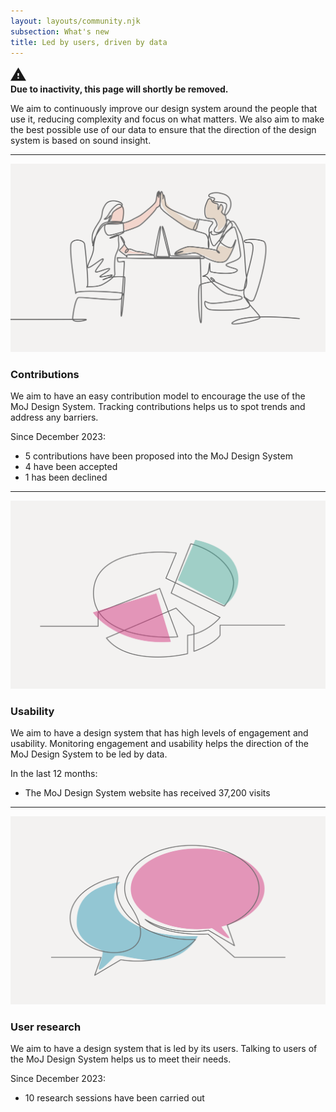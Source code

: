 ```yaml
---
layout: layouts/community.njk
subsection: What's new
title: Led by users, driven by data
---
```


<div class="moj-banner moj-banner--warning" role="region" aria-label="Warning">

  <svg class="moj-banner__icon" fill="currentColor" role="presentation" focusable="false" xmlns="http://www.w3.org/2000/svg" viewBox="0 0 25 25" height="25" width="25">
    <path d="M13.6,15.4h-2.3v-4.5h2.3V15.4z M13.6,19.8h-2.3v-2.2h2.3V19.8z M0,23.2h25L12.5,2L0,23.2z" />
  </svg>

  <div class="moj-banner__message"><strong>Due to inactivity, this page will shortly be removed.</strong></div>

</div>

We aim to continuously improve our design system around the people that use it, reducing complexity and focus on what matters. We also aim to make the best possible use of our data to ensure that the direction of the design system is based on sound insight.

<hr class="govuk-section-break govuk-section-break--l govuk-section-break--visible">

<div class="govuk-grid-row">
  <div class="govuk-grid-column-one-half">
    <img src="/assets/images/moj-contribution.svg" />
  </div>
  <div class="govuk-grid-column-one-half">
    <h3 class="govuk-heading-m">Contributions</h3>
    <p class="govuk-body">We aim to have an easy contribution model to encourage the use of the MoJ Design System. Tracking contributions helps us to spot trends and address any barriers.</p>
    <p class="govuk-body">Since December 2023:</p>
      <ul class="govuk-list govuk-list--bullet">
        <li>5 contributions have been proposed into the MoJ Design System</li>
        <li>4 have been accepted</li>
        <li>1 has been declined</li>
        <!--<li>0 are in review</li>-->
      </ul>
  </div>
</div>

<hr class="govuk-section-break govuk-section-break--l govuk-section-break--visible">

<div class="govuk-grid-row">
  <div class="govuk-grid-column-one-half">
    <img src="/assets/images/moj-usability.svg" />
  </div>
  <div class="govuk-grid-column-one-half">
    <h3 class="govuk-heading-m">Usability</h3>
    <p class="govuk-body">We aim to have a design system that has high levels of engagement and usability. Monitoring engagement and usability helps the direction of the MoJ Design System to be led by data.</p>
    <p class="govuk-body">In the last 12 months:</p>
    <ul class="govuk-list govuk-list--bullet">
      <li>The MoJ Design System website has received 37,200 visits</li>
    </ul>
  </div>
</div>

<hr class="govuk-section-break govuk-section-break--l govuk-section-break--visible">

<div class="govuk-grid-row">
  <div class="govuk-grid-column-one-half">
    <img src="/assets/images/moj-research.svg" />
  </div>
  <div class="govuk-grid-column-one-half">
    <h3 class="govuk-heading-m">User research</h3>
    <p class="govuk-body">We aim to have a design system that is led by its users. Talking to users of the MoJ Design System helps us to meet their needs.</p>
    <p class+"govuk-body">Since December 2023:</p>
    <ul class="govuk-list govuk-list--bullet">
      <li>10 research sessions have been carried out</li>
    </ul>
  </div>
</div>
